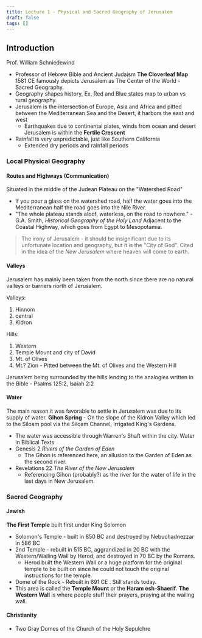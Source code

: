 ```yaml
---
title: Lecture 1 - Physical and Sacred Geography of Jerusalem
draft: false
tags: []
---
```

## Introduction
Prof. William Schniedewind
- Professor of Hebrew Bible and Ancient Judaism
**The Cloverleaf Map** 1581 CE famously depicts Jerusalem as The Center of the World - Sacred Geography.
- Geography shapes history, Ex. Red and Blue states map to urban vs rural geography.
- Jerusalem is the intersection of Europe, Asia and Africa and pitted between the Mediterranean Sea and the Desert, it harbors the east and west
	- Earthquakes due to continental plates, winds from ocean and desert
Jerusalem is within the **Fertile Crescent**
- Rainfall is very unpredictable, just like Southern California
	- Extended dry periods and rainfall periods
### Local Physical Geography
#### Routes and Highways (Communication)
Situated in the middle of the Judean Plateau on the "Watershed Road"
- If you pour a glass on the watershed road, half the water goes into the Mediterranean half the road goes into the Nile River.
- "The whole plateau stands aloof, waterless, on the road to nowhere." - G.A. Smith, *Historical Geography of the Holy Land*
Adjacent to the Coastal Highway, which goes from Egypt to Mesopotamia.

> The irony of Jerusalem - it should be insignificant due to its unfortunate location and geography, but it is the "City of God". Cited in the idea of the *New Jerusalem* where heaven will come to earth.
#### Valleys
Jerusalem has mainly been taken from the north since there are no natural valleys or barriers north of Jerusalem.

Valleys:
1. Hinnom
2. central
3. Kidron

Hills:
1. Western
2. Temple Mount and city of David
3. Mt. of Olives
4. Mt.? Zion - Pitted between the Mt. of Olives and the Western Hill

Jerusalem being surrounded by the hills lending to the analogies written in the Bible - Psalms 125:2, Isaiah 2:2
#### Water
The main reason it was favorable to settle in Jerusalem was due to its supply of water.
**Gihon Spring** - On the slope of the Kidron Valley which led to the Siloam pool via the Siloam Channel, irrigated King's Gardens.
- The water was accessible through Warren's Shaft within the city.
Water in Biblical Texts
- Genesis 2 *Rivers of the Garden of Eden*
	- The Gihon is referenced here, an allusion to the Garden of Eden as the second river.
- Revelations 22 *The River of the New Jerusalem*
	- Referencing Gihon (probably?) as the river for the water of life in the last days in New Jerusalem.
### Sacred Geography
#### Jewish
**The First Temple** built first under King Solomon
- Solomon's Temple - built in 850 BC and destroyed by Nebuchadnezzar in 586 BC
- 2nd Temple - rebuilt in 515 BC, aggrandized in 20 BC with the Western/Wailing Wall by Herod, and destroyed in 70 BC by the Romans.
	- Herod built the Western Wall or a huge platform for the original temple to be built on since he could not touch the original instructions for the temple.
- Dome of the Rock - Rebuilt in 691 CE . Still stands today.
- This area is called the **Temple Mount** or the **Haram esh-Shaerif**.
**The Western Wall** is where people stuff their prayers, praying at the wailing wall.
#### Christianity
- Two Gray Domes of the Church of the Holy Sepulchre
